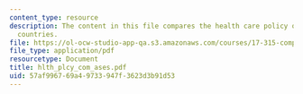 ```yaml
---
content_type: resource
description: The content in this file compares the health care policy of US with other
  countries.
file: https://ol-ocw-studio-app-qa.s3.amazonaws.com/courses/17-315-comparative-health-policy-fall-2004/57af996769a49733947f3623d3b91d53_hlth_plcy_com_ases.pdf
file_type: application/pdf
resourcetype: Document
title: hlth_plcy_com_ases.pdf
uid: 57af9967-69a4-9733-947f-3623d3b91d53
---
```

